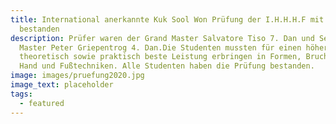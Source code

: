 ```yaml
---
title: International anerkannte Kuk Sool Won Prüfung der I.H.H.H.F mit Bravour
  bestanden
description: Prüfer waren der Grand Master Salvatore Tiso 7. Dan und Senior
  Master Peter Griepentrog 4. Dan.Die Studenten mussten für einen höheren Kup
  theoretisch sowie praktisch beste Leistung erbringen in Formen, Bruchttest,
  Hand und Fußtechniken. Alle Studenten haben die Prüfung bestanden.
image: images/pruefung2020.jpg
image_text: placeholder
tags:
  - featured
---
```

